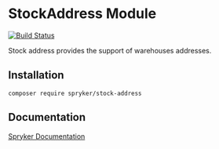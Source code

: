 # StockAddress Module
[![Build Status](https://travis-ci.org/spryker/stock-address.svg)](https://travis-ci.org/spryker/stock-address)

Stock address provides the support of warehouses addresses.

## Installation

```
composer require spryker/stock-address
```

## Documentation

[Spryker Documentation](https://documentation.spryker.com/module_guide/overview.htm)
